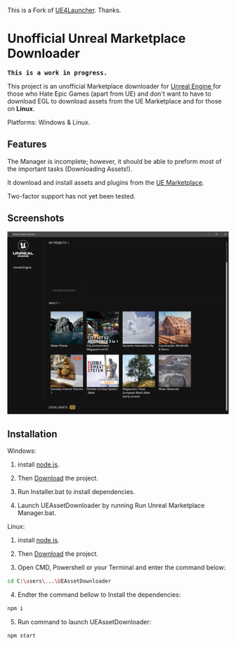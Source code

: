This is a Fork of <a href="https://github.com/nmrugg/UE4Launcher">UE4Launcher</a>.
Thanks.

<h1>Unofficial Unreal Marketplace Downloader</h1>

<strong><pre>This is a work in progress.</pre></strong>

This project is an unofficial Marketplace downloader for <a href="https://www.unrealengine.com/">Unreal Engine </a> for those who Hate Epic Games (apart from UE) and don't want to have to download EGL to download assets from the UE Marketplace and for those on <strong>Linux</strong>.

Platforms: Windows & Linux.

<h2>Features</h2>

The Manager is incomplete; however, it should be able to preform most of the important tasks (Downloading Assets!).

It download and install assets and plugins from the <a href="https://www.unrealengine.com/marketplace/en-US/store">UE Marketplace</a>.

Two-factor support has not yet been tested.


<h2>Screenshots</h2>

![Alt Add Assets Menu](docs/images/2-asset-menu.jpg)


<h2>Installation</h2>
Windows:

1. install <a href=https://nodejs.org/en/download/>node.js</a>.

2. Then <a href="https://github.com/JMBROGB666/UEAssetDownloader/archive/refs/heads/master.zip">Download</a> the project.

3. Run Installer.bat to install dependencies.

4. Launch UEAssetDownloader by running Run Unreal Marketplace Manager.bat.

Linux:
1. install <a href=https://nodejs.org/en/download/>node.js</a>.

2. Then <a href="https://github.com/JMBROGB666/UEAssetDownloader/archive/refs/heads/master.zip">Download</a> the project.

3. Open CMD, Powershell or your Terminal and enter the command below:
```bash
cd C:\users\...\UEAssetDownloader
```

4. Endter the command bellow to Install the dependencies:
```bash
npm i
```

5. Run command to launch UEAssetDownloader:
```bash
npm start
```

